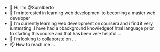 - 👋 Hi, I’m @Sunalberto
- 👀 I’m interested in learning web development to becoming a master web developer 
- 🌱 I’m currently learning web development on coursera and i find it very iuntersting ,I have had a bbackground knowledgeof html language  prior to starting this course and that has been very helpful ...
- 💞️ I’m looking to collaborate on ...
- 📫 How to reach me ...

<!---
Sunalberto/Sunalberto is a ✨ special ✨ repository because its `README.md` (this file) appears on your GitHub profile.
You can click the Preview link to take a look at your changes.
--->
